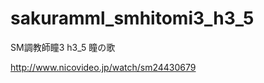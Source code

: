 sakuramml_smhitomi3_h3_5
=========================

SM調教師瞳3 h3_5 瞳の歌

http://www.nicovideo.jp/watch/sm24430679
